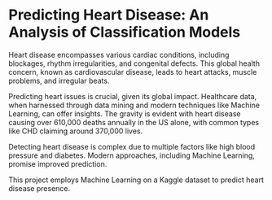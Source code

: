 # Predicting Heart Disease: An Analysis of Classification Models

Heart disease encompasses various cardiac conditions, including blockages, rhythm irregularities, and congenital defects. This global health concern, known as cardiovascular disease, leads to heart attacks, muscle problems, and irregular beats.

Predicting heart issues is crucial, given its global impact. Healthcare data, when harnessed through data mining and modern techniques like Machine Learning, can offer insights. The gravity is evident with heart disease causing over 610,000 deaths annually in the US alone, with common types like CHD claiming around 370,000 lives.

Detecting heart disease is complex due to multiple factors like high blood pressure and diabetes. Modern approaches, including Machine Learning, promise improved prediction.

This project employs Machine Learning on a Kaggle dataset to predict heart disease presence.


